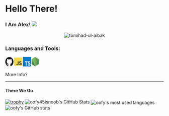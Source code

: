 # Hello There!
### I Am Alex! <img src="https://raw.githubusercontent.com/MartinHeinz/MartinHeinz/master/wave.gif" width="30px">

<p align="center"> <img src="https://komarev.com/ghpvc/?username=Koolwiza" alt="tomihad-ul-aibak" /> </p>

### Languages and Tools:

<div style="display: flex;">
<img alt="GitHub" width="26px" src="https://raw.githubusercontent.com/github/explore/78df643247d429f6cc873026c0622819ad797942/topics/github/github.png" />
<img style="margin: 2px" alt="JavaScript" width="26px" src="https://raw.githubusercontent.com/github/explore/80688e429a7d4ef2fca1e82350fe8e3517d3494d/topics/javascript/javascript.png" />
<img alt="TypeScript" width="26px" src="https://raw.githubusercontent.com/github/explore/80688e429a7d4ef2fca1e82350fe8e3517d3494d/topics/typescript/typescript.png" />
<img alt="Node.js" width="26px" src="https://raw.githubusercontent.com/github/explore/80688e429a7d4ef2fca1e82350fe8e3517d3494d/topics/nodejs/nodejs.png" />
</div>
<br />
More Info?

---

#### There We Go
[![trophy](https://github-profile-trophy.vercel.app/?username=tomihad-ul-aibak&theme=onedark&title=Joined2020,Commit,Followers,Repositories,Issue,PullRequest)](https://github.com/ryo-ma/github-profile-trophy)
![oofy45isnoob's GitHub Stats](https://github-readme-stats.vercel.app/api?username=tomihad-ul-aibak&show_icons=true&theme=gruvbox)
<img align="center" alt="oofy's most used languages" src="https://github-readme-stats.vercel.app/api/top-langs/?username=oofy45isnoob&langs_count=8&layout=compact" />
![oofy's GitHub stats](https://github-readme-stats.vercel.app/api?username=tomihad-ul-aibak&show_icons=true&theme=radical)
